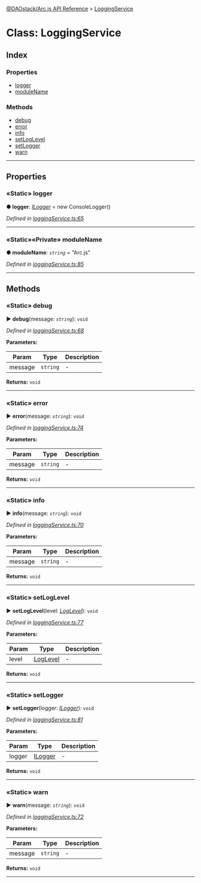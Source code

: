 [@DAOstack/Arc.js API Reference](../README.md) > [LoggingService](../classes/loggingservice.md)



# Class: LoggingService

## Index

### Properties

* [logger](loggingservice.md#logger)
* [moduleName](loggingservice.md#modulename)


### Methods

* [debug](loggingservice.md#debug)
* [error](loggingservice.md#error)
* [info](loggingservice.md#info)
* [setLogLevel](loggingservice.md#setloglevel)
* [setLogger](loggingservice.md#setlogger)
* [warn](loggingservice.md#warn)



---
## Properties
<a id="logger"></a>

### «Static» logger

**●  logger**:  *[ILogger](../interfaces/ilogger.md)*  =  new ConsoleLogger()

*Defined in [loggingService.ts:65](https://github.com/daostack/arc.js/blob/6909d59/lib/loggingService.ts#L65)*





___

<a id="modulename"></a>

### «Static»«Private» moduleName

**●  moduleName**:  *`string`*  = "Arc.js"

*Defined in [loggingService.ts:85](https://github.com/daostack/arc.js/blob/6909d59/lib/loggingService.ts#L85)*





___


## Methods
<a id="debug"></a>

### «Static» debug

► **debug**(message: *`string`*): `void`



*Defined in [loggingService.ts:68](https://github.com/daostack/arc.js/blob/6909d59/lib/loggingService.ts#L68)*



**Parameters:**

| Param | Type | Description |
| ------ | ------ | ------ |
| message | `string`   |  - |





**Returns:** `void`





___

<a id="error"></a>

### «Static» error

► **error**(message: *`string`*): `void`



*Defined in [loggingService.ts:74](https://github.com/daostack/arc.js/blob/6909d59/lib/loggingService.ts#L74)*



**Parameters:**

| Param | Type | Description |
| ------ | ------ | ------ |
| message | `string`   |  - |





**Returns:** `void`





___

<a id="info"></a>

### «Static» info

► **info**(message: *`string`*): `void`



*Defined in [loggingService.ts:70](https://github.com/daostack/arc.js/blob/6909d59/lib/loggingService.ts#L70)*



**Parameters:**

| Param | Type | Description |
| ------ | ------ | ------ |
| message | `string`   |  - |





**Returns:** `void`





___

<a id="setloglevel"></a>

### «Static» setLogLevel

► **setLogLevel**(level: *[LogLevel](../enums/loglevel.md)*): `void`



*Defined in [loggingService.ts:77](https://github.com/daostack/arc.js/blob/6909d59/lib/loggingService.ts#L77)*



**Parameters:**

| Param | Type | Description |
| ------ | ------ | ------ |
| level | [LogLevel](../enums/loglevel.md)   |  - |





**Returns:** `void`





___

<a id="setlogger"></a>

### «Static» setLogger

► **setLogger**(logger: *[ILogger](../interfaces/ilogger.md)*): `void`



*Defined in [loggingService.ts:81](https://github.com/daostack/arc.js/blob/6909d59/lib/loggingService.ts#L81)*



**Parameters:**

| Param | Type | Description |
| ------ | ------ | ------ |
| logger | [ILogger](../interfaces/ilogger.md)   |  - |





**Returns:** `void`





___

<a id="warn"></a>

### «Static» warn

► **warn**(message: *`string`*): `void`



*Defined in [loggingService.ts:72](https://github.com/daostack/arc.js/blob/6909d59/lib/loggingService.ts#L72)*



**Parameters:**

| Param | Type | Description |
| ------ | ------ | ------ |
| message | `string`   |  - |





**Returns:** `void`





___


